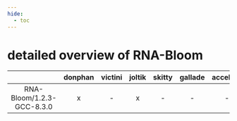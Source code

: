 ```yaml
---
hide:
  - toc
---
```


detailed overview of RNA-Bloom
==============================

| |donphan|victini|joltik|skitty|gallade|accelgor|swalot|doduo|
| :---: | :---: | :---: | :---: | :---: | :---: | :---: | :---: | :---: |
|RNA-Bloom/1.2.3-GCC-8.3.0|x|-|x|-|-|-|-|x|
